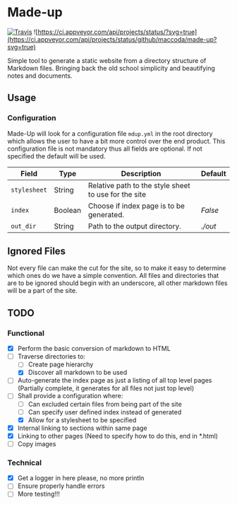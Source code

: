 # Made-up
[![Travis](https://img.shields.io/travis/maccoda/made-up.svg)]()
![https://ci.appveyor.com/api/projects/status/?svg=true](https://ci.appveyor.com/api/projects/status/github/maccoda/made-up?svg=true)

Simple tool to generate a static website from a directory structure of Markdown
files. Bringing back the old school simplicity and beautifying notes and
documents.

## Usage
### Configuration
Made-Up will look for a configuration file `mdup.yml` in the root directory
which allows the user to have a bit more control over the end product. This
configuration file is not mandatory thus all fields are optional. If not
specified the default will be used.

| Field | Type | Description | Default |
|---|---| --- | --- |
|`stylesheet` | String | Relative path to the style sheet to use for the site|  |
|`index` | Boolean | Choose if index page is to be generated. | *False* |
| `out_dir`| String | Path to the output directory. | *./out*|

## Ignored Files
Not every file can make the cut for the site, so to make it easy to determine
which ones do we have a simple convention. All files and directories that are to
be ignored should begin with an underscore, all other markdown files will be a
part of the site.

## TODO

### Functional
- [X] Perform the basic conversion of markdown to HTML
- [ ] Traverse directories to:
  - [ ] Create page hierarchy
  - [X] Discover all markdown to be used
- [ ] Auto-generate the index page as just a listing of all top level pages
(Partially complete, it generates for all files not just top level)
- [ ] Shall provide a configuration where:
  - [ ] Can excluded certain files from being part of the site
  - [ ] Can specify user defined index instead of generated
  - [X] Allow for a stylesheet to be specified
- [X] Internal linking to sections within same page
- [X] Linking to other pages (Need to specify how to do this, end in *.html)
- [ ] Copy images

### Technical
- [X] Get a logger in here please, no more println
- [ ] Ensure properly handle errors
- [ ] More testing!!!
